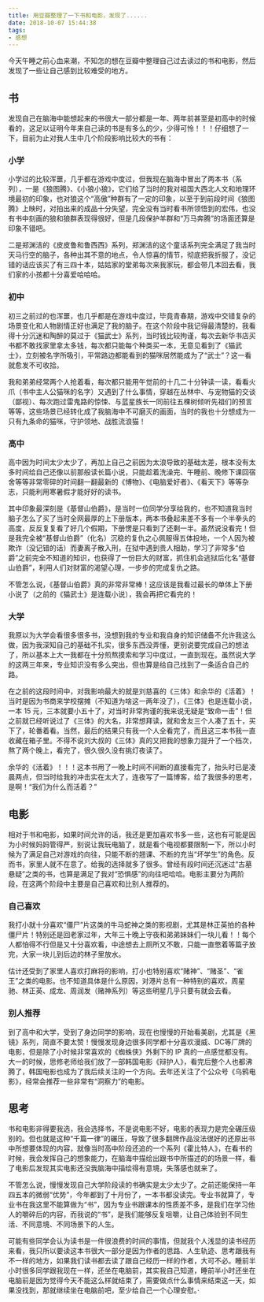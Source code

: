 ```yaml
---
title: 用豆瓣整理了一下书和电影，发现了......
date: 2018-10-07 15:44:38
tags:
- 感想
---
```


今天午睡之前心血来潮，不知怎的想在豆瓣中整理自己过去读过的书和电影，然后发现了一些让自己感到比较难受的地方。

## 书
发现自己在脑海中能想起来的书很大一部分都是一年、两年前甚至是初高中的时候看的，这足以证明今年来自己读的书是有多么的少，少得可怜！！！仔细想了一下，目前为止对我人生中几个阶段影响比较大的书有：
### 小学
小学过的比较浑噩，几乎都在游戏中度过，但我现在脑海中冒出了两本书（系列），一是《狼图腾》、《小狼小狼》，它们给了当时的我对祖国大西北人文和地理环境最初的印象，也对狼这个“高傲”种群有了一定的印象，以至于到前段时间《狼图腾》上映时，对拍出来的成品十分失望，完全没有当时看书所领悟到的宏伟，也没有书中刻画的狼和狼群表现得很好，但是几段保护羊群和“万马奔腾”的场面还算是印象不错吧。

二是郑渊洁的《皮皮鲁和鲁西西》系列，郑渊洁的这个童话系列完全满足了我当时天马行空的脑子，各种出其不意的地点，令人惊喜的情节，彻底把我折服了，没记错的话应该买了有三四十本，姑姑家的堂弟每次来我家玩，都会带几本回去看，我们家的小孩都十分喜爱哈哈哈。

### 初中
初三之前过的也浑噩，也几乎都是在游戏中度过，毕竟青春期，游戏中交错复杂的场景变化和人物剧情正好也满足了我的脑子。在这个阶段中我记得最清楚的，我看得十分沉迷和陶醉的莫过于《猫武士》系列，当时钱比较拘谨，每次去新华书店买书都不敢找家里拿太多钱，每次都只能每个种类买一本，无意见看到了《猫武士》，立刻被名字所吸引，平常路边都能看到的猫咪居然能成为了“武士”？这一看就愈发不可收拾。

我和弟弟经常两个人抢着看，每次都只能用午觉前的十几二十分钟读一读，看看火爪（书中主人公猫咪的名字）又遇到了什么事情，穿越在丛林中、与宠物猫的交谈（鄙视）、每次跑过雷鬼路的惊悚、与蓝星族长一同前往五棵树倾听先祖们的预言等等，这些场景已经转化成了我脑海中不可磨灭的画面，当时的我也十分想成为一只有九条命的猫咪，守护领地、战胜流浪猫！

### 高中
高中因为时间太少太少了，再加上自己之前因为太浪导致的基础太差，根本没有太多时间给自己还像以前那般读长篇小说，只能趁着洗澡完、午睡前、晚修下课回宿舍等等非常零碎的时间翻一翻最新的《博物》、《电脑爱好者》、《看天下》等等杂志，只能利用寒暑假才能好好的读书。

其中印象最深刻是《基督山伯爵》，是当时一位同学分享给我的，也不知道我当时脑子怎么了买了当时全网最厚的上下册版本，两本书叠起来差不多有一个半拳头的高度，反反复复看了好几个假期，下册愣是只看到了还剩一半。虽然说没看完！但是我完全被“基督山伯爵”（化名）沉稳的复仇之心佩服得五体投地，一个人因为被欺诈（没记错的话）而妻离子散入刑，在狱中遇到贵人相助，学习了非常多“伯爵”之前完全不知道的知识，也获得了一份巨大的财富，抓住机会逃狱后化名“基督山伯爵”，利用人们对财富的渴望心理，一步步的完成复仇之路。

不管怎么说，《基督山伯爵》真的非常非常棒！这应该是我看过最长的单体上下册小说了（之前的《猫武士》是连载小说），我会再把它看完的！

### 大学
我原以为大学会看很多很多书，没想到我的专业和我自身的知识储备不允许我这么做，因为我深知自己的基础不扎实，很多东西没弄懂，更别说要完成自己的想法了，所以基本上大一我都在十分煎熬摸索和学习中度过，一直到现在。虽然说大学的这两三年来，专业知识没有多么突出，但也算是给自己找到了一条适合自己的路。

在之前的这段时间中，对我影响最大的就是刘慈喜的《三体》和余华的《活着》！当时是因为书商来学校摆摊（不知道为啥这一两年没了），《三体》也是连载小说，一本 15 元，三本就要小五十了，对当时非常拘谨的我来说无疑是“致命一击”！但之前就已经听说过了《三体》的大名，非常想拜读，就和舍友三个人凑了五十，买下了，轮番着看。当然，最后的结果只有我一个人全看完了，而且这三本书我一直收藏在箱子里。不得不说刘大叔的《三体》真的又把我的想象力提升了一个档次，熬了两个晚上，看完了，很久很久没有挑灯夜读了。

余华的《活着》！！！这本书用了一晚上时间不间断的直接看完了，抬头时已是凌晨两点，但当时给我的冲击实在太大了，连夜写了一篇博客，给了我很多的思考，是啊！“我们为什么而活着？”


## 电影
相对于书和电影，如果时间允许的话，我还是更加喜欢书多一些，这也有可能是因为小时候妈妈管得严，别说让我玩电脑了，就是看个电视都要限制一下，所以小时候为了满足自己对游戏的向往，只能不断的翘课、不断的充当“坏学生”的角色。反而书，家里人就不在意了。给我的选择就多了很多。曾经有段时间还沉迷过“古墓悬疑”之类的书，也算是满足了我对“恐惧感”的向往吧哈哈。电影主要分为两阶段，在这两个阶段中主要是自己喜欢和比别人推荐的。

### 自己喜欢
我打小就十分喜欢“僵尸”片这类的牛马蛇神之类的影视剧，尤其是林正英拍的各种僵尸片！特别还是回老家过年，大年三十晚上守夜和弟弟妹妹们一块儿看！！每个人都怕得不行但是又十分喜欢看，中途想去上厕所又不敢，只能一直憋着等篇子放完，大家一块儿到后边的林子里放水。

估计还受到了家里人喜欢打麻将的影响，打小也特别喜欢“赌神”、“赌圣”、“雀王”之类的电影。也不知道具体是什么原因，对港片总有一种特别的喜欢，周星驰、林正英、成龙、周润发（赌神系列）等这些明星几乎只要有就会去看。

### 别人推荐
到了高中和大学，受到了身边同学的影响，现在也慢慢的开始看美剧，尤其是《黑镜》系列，简直不要太赞！慢慢发现身边很多同学都十分喜欢漫威、DC等厂牌的电影，但是除了小时候非常喜欢的《蜘蛛侠》外剩下的 IP 真的一点感觉都没有。大一的时候，思修老师给我们放了一部韩国电影《辩护人》，看完后整个人也都沸腾了，韩国电影也成为了我后续关注的一个方向。去年还关注了个公众号《乌鸦电影》，经常会推荐一些非常有“洞察力”的电影。

## 思考
书和电影非得要我选，我会选择书，不是说电影不好，电影的表现力是完全碾压级别的。但也就是这种“千篇一律”的碾压，导致了很多翻牌作品没法很好的还原出书中所想要体现的内容，就像当时高中阶段还追的一个系列《霍比特人》，在看书的时候，我会发挥自己的想象能力，在脑海中描绘出跟书中所描述的的场景一样，看了电影后发现其实电影还没我脑海中描绘得有意境，失落感也就来了。

不管怎么说，慢慢发现自己大学阶段读的书确实是太少太少了。之前还能保持一年四五本的微弱“优势”，今年都到了十月份了，一本书都没读完。专业书就算了，专业书在我这里不能算做为“书”，因为专业书跟课本的性质差不多，是我们在学习他人的嚼碎后的内容，而我说的“书”，是我们能够反复咀嚼，让自己体验到不同生活、不同意境、不同场景下的人生。

可能有些同学会认为读书是一件很浪费的时间的事情，但就我个人浅显的读书经历来看，我只所以要读这本书很大一部分是因为作者的思路、人生轨迹、思考跟我有不一样的地方，如果我们读书都去读了跟自己经历一样的作者，大可不必。睡前半小时很多同学跟我现在一样，还坐在电脑前，其实我自己知道，睡前半小时还坐在电脑前是因为觉得今天不能这么样就结束了，需要做点什么事情来结束这一天，如果没找到，那就继续坐在电脑前吧，至少给自己一个心理安慰。·